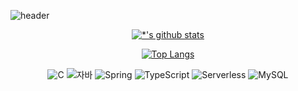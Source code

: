 <!--<image src='image/불꽃.gif' width =200 height=200/>-->

![header](https://capsule-render.vercel.app/api?type=rounded&color=gradient&text=%20Welcome!%20&&animation=blink)


<!--[![*'s github stats](https://github-readme-stats.vercel.app/api?username=JizeroK)](https://github.com/KimJiiYeong)-->

<div align="center">
  
[![*'s github stats](https://github-readme-stats.vercel.app/api?username=JizeroK&show_icons=true&theme=radical)](https://github.com/JizeroK)

[![Top Langs](https://github-readme-stats.vercel.app/api/top-langs/?username=JizeroK)](https://github.com/JizeroK/github-readme-stats)
  
![C](https://img.shields.io/badge/-C-123456?style=flat-square&logo=C&logoColor=black)
![자바](https://img.shields.io/badge/-자바-007396?style=for-the-badge&logo=Java&logoColor=ffffff)
![Spring](https://img.shields.io/badge/-Spring-6DB33F?style=flat&logo=Spring&logoColor=white)
![TypeScript](https://img.shields.io/badge/-TypeScript-3178C6?style=flat-square&logo=TypeScript&logoColor=white)
![Serverless](https://img.shields.io/badge/-Serverless-FD5750?style=flat-square&logo=Serverless&logoColor=magenta)
![MySQL](https://img.shields.io/badge/-MySQL-1F305F?style=flat-square&logo=mariadb&logoColor=white)
  
</div>


<!--
[네이버 가자] http://www.naver.com

```
print("파이썬 출력!!")
```

:smirk:
:joy:
:rage:

* 1번
* 2번

# Hi there 👋
## Hi there 👋
### Hi there 👋
#### Hi there 👋
##### Hi there 👋
---
**볼드**<br>
*이탤릭*<br>
~~스트라이크~~<br>

-->
